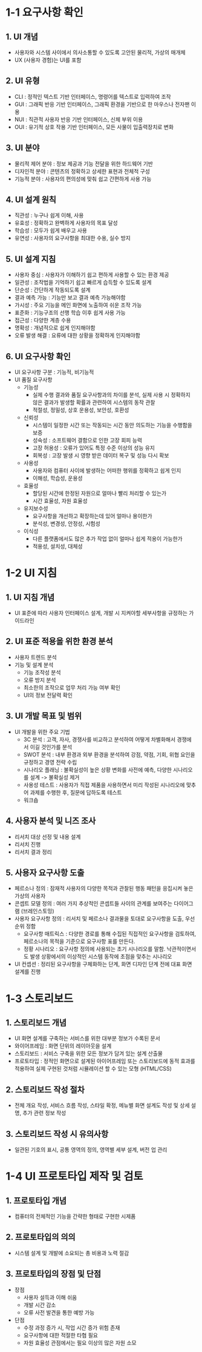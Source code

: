 # 1-1 요구사항 확인

## 1. UI 개념
- 사용자와 시스템 사이에서 의사소통할 수 있도록 고안된 물리적, 가상의 매개체
- UX (사용자 경험)는 UI를 포함

## 2. UI 유형
- CLI : 정적인 텍스트 기반 인터페이스, 명령어를 텍스트로 입력하여 조작
- GUI : 그래픽 반응 기반 인터페이스, 그래픽 환경을 기반으로 한 마우스나 전자팬 이용
- NUI : 직관적 사용자 반응 기반 인터페이스, 신체 부위 이용
- OUI : 유기적 상호 작용 기반 인터페이스, 모든 사물이 입출력장치로 변화

## 3. UI 분야
- 물리적 제어 분야 : 정보 제공과 기능 전달을 위한 하드웨어 기반
- 디자인적 분야 : 콘텐츠의 정확하고 상세한 표현과 전체적 구성
- 기능적 분야 : 사용자의 편의성에 맞춰 쉽고 간편하게 사용 가능

## 4. UI 설계 원칙
- 직관성 : 누구나 쉽게 이해, 사용
- 유효성 : 정확하고 완벽하게 사용자의 목표 달성
- 학습성 : 모두가 쉽게 배우고 사용
- 유연성 : 사용자의 요구사항을 최대한 수용, 실수 방지

## 5. UI 설계 지침
- 사용자 중심 : 사용자가 이해하기 쉽고 편하게 사용할 수 있는 환경 제공
- 일관성 : 조작법을 기억하기 쉽고 빠르게 습득할 수 있도록 설계
- 단순성 : 간단하게 작동되도록 설계
- 결과 예측 가능 : 기능만 보고 결과 예측 가능해야함
- 가시성 : 주요 기능을 메인 화면에 노출하여 쉬운 조작 가능
- 표준화 : 기능구조의 선행 학습 이후 쉽게 사용 가능
- 접근성 : 다양한 계층 수용
- 명확성 : 개념적으로 쉽게 인지해야함
- 오류 발생 해결 : 요류에 대한 상황을 정확하게 인지해야함

## 6. UI 요구사항 확인
- UI 요구사항 구분 : 기능적, 비기능적
- UI 품질 요구사항
    - 기능성 
        - 실제 수행 결과와 품질 요구사항과의 차이를 분석, 실제 사용 시 정확하지 않은 결과가 발생할 확률과 관련하여 시스템의 동작 관찰
        - 적절성, 정밀성, 상호 운용성, 보안성, 호환성
    - 신뢰성
        - 시스템이 일정한 시간 또는 작동되는 시간 동안 의도하는 기능을 수행함을 보증
        - 성숙성 : 소프트웨어 결함으로 인한 고장 회피 능력
        - 고장 허용성 : 오류가 있어도 특정 수준 이상의 성능 유지
        - 회복성 : 고장 발생 시 영향 받은 데이터 복구 및 성능 다시 확보
    - 사용성
        - 사용자와 컴퓨터 사이에 발생하는 어떠한 행위를 정확하고 쉽게 인지
        - 이해성, 학습성, 운용성
    - 효율성 
        - 할당된 시간에 한정된 자원으로 얼마나 빨리 처리할 수 있는가
        - 시간 효율성, 자원 효율성
    - 유지보수성
        - 요구사항을 개선하고 확장하는데 있어 얼마나 용이한가
        - 분석성, 변경성, 안정성, 시험성
    - 이식성
        - 다른 플랫폼에서도 많은 추가 작업 없이 얼마나 쉽게 적용이 가능한가
        - 적용성, 설치성, 대체성

# 1-2 UI 지침

## 1. UI 지침 개념
- UI 표준에 따라 사용자 인터페이스 설계, 개발 시 지켜야할 세부사항을 규정하는 가이드라인

## 2. UI 표준 적용을 위한 환경 분석
- 사용자 트렌드 분석
- 기능 및 설계 분석
    - 기능 조작성 분석
    - 오류 방지 분석
    - 최소한의 조작으로 업무 처리 가능 여부 확인
    - UI의 정보 전달력 확인

## 3. UI 개발 목표 및 범위
- UI 개발을 위한 주요 기법
    - 3C 분석 : 고객, 자사, 경쟁사를 비교하고 분석하여 어떻게 차별화해서 경쟁에서 이길 것인가를 분석
    - SWOT 분석 : 내부 환경과 외부 환경을 분석하여 강점, 약점, 기회, 위협 요인을 규정하고 경영 전략 수립
    - 시나리오 플래닝 : 불확실성이 높은 상황 변화를 사전에 예측, 다양한 시나리오를 설계 -> 불확실성 제거
    - 사용성 테스트 : 사용자가 직접 제품을 사용하면서 미리 작성된 시나리오에 맞추어 과제를 수행한 후, 질문에 답하도록 테스트
    - 워크숍

## 4. 사용자 분석 및 니즈 조사
- 리서치 대상 선정 및 내용 설계
- 리서치 진행
- 리서치 결과 정리

## 5. 사용자 요구사항 도출
- 페르소나 정의 : 잠재적 사용자의 다양한 목적과 관찰된 행동 패턴을 응집시켜 놓은 가상의 사용자
- 콘셉트 모델 정의 : 여러 가지 추상적인 콘셉트들 사이의 관계를 보여주는 다이어그램 (브레인스토밍)
- 사용자 요구사항 정의 : 리서치 및 페르소나 결과물을 토대로 요구사항을 도출, 우선순위 정함
    - 요구사항 매트릭스 : 다양한 경로를 통해 수집된 직접적인 요구사항을 검토하여, 페르소나의 목적을 기준으로 요구사항 표를 만든다.
    - 정황 시나리오 : 요구사항 정의에 사용되는 초기 시나리오를 말함. 낙관적이면서도 발생 상황에서의 이상적인 시스템 동작에 초점을 맞추는 시나리오
- UI 컨셉션 : 정리된 요구사항을 구체화하는 단계, 화면 디자인 단계 전에 대표 화면 설계를 진행

# 1-3 스토리보드

## 1. 스토리보드 개념
- UI 화면 설계를 구축하는 서비스를 위한 대부분 정보가 수록된 문서
- 와이어프레임 : 화면 단위의 레이아웃을 설계
- 스토리보드 : 서비스 구축을 위한 모든 정보가 담겨 있는 설계 산출물
- 프로토타입 : 정적인 화면으로 설계된 아이어프레임 또는 스토리보드에 동적 효과를 적용하여 실제 구현된 것처럼 시뮬레이션 할 수 있는 모형 (HTML/CSS)

## 2. 스토리보드 작성 절차
- 전체 개요 작성, 서비스 흐름 작성, 스타일 확정, 메뉴별 화면 설계도 작성 및 상세 설명, 추가 관련 정보 작성

## 3. 스토리보드 작성 시 유의사항
- 일관된 기호의 표시, 공통 영역의 정의, 영역별 세부 설계, 버전 업 관리

# 1-4 UI 프로토타입 제작 및 검토

## 1. 프로토타입 개념
- 컴퓨터의 전체적인 기능을 간략한 형태로 구현한 시제품

## 2. 프로토타입의 의의
- 시스템 설계 및 개발에 소요되는 총 비용과 노력 절감

## 3. 프로토타입의 장점 및 단점
- 장점
    - 사용자 설득과 이해 쉬움
    - 개발 시간 감소
    - 오류 사전 발견을 통한 예방 가능
- 단점
    - 수정 과정 증가 시, 작업 시간 증가 위험 존재
    - 요구사항에 대한 적절한 타협 필요
    - 자원 효율성 관점에서는 필요 이상의 많은 자원 소모